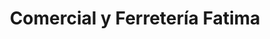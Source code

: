 ---
title: "Comercial y Ferretería Fatima"
url: /siguatepeque/comercial-y-ferreteria-fatima/
shop: hardware
---